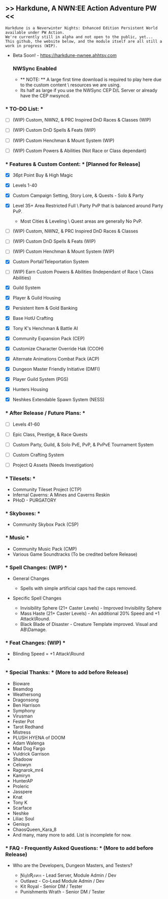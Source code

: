 ## >> Harkdune, A NWN:EE Action Adventure PW <<
    Harkdune is a Neverwinter Nights: Enhanced Edition Persistent World available under PW Action. 
	We're currently still in alpha and not open to the public, yet... 
	This github, the website below, and the module itself are all still a work in progress (WIP).

- Beta Soon! - https://harkdune-nwnee.ahhtsv.com 

	### NWSync Enabled 
	- ** NOTE: ** A large first time download is required to play here due to the 
	custom content \ resources we are using.
	- Its half as large if you use the NWSync CEP D/L Server or already have the CEP nwsyncd.


### * TO-DO List: * 
- [ ] (WIP) Custom, NWN2, & PRC Inspired DnD Races & Classes (WIP)
- [ ] (WIP) Custom DnD Spells & Feats (WIP)
- [ ] (WIP) Custom Henchman & Mount System (WIP)
- [ ] (WIP) Custom Powers & Abilities (Not Race or Class dependant)


### * Features & Custom Content: * [Planned for Release]
- [x] 36pt Point Buy & High Magic
- [x] Levels 1-40
- [x] Custom Campaign Setting, Story Lore, & Quests - Solo & Party
- [x] Level 35+ Area Restricted Full \ Party PvP that is balanced around Party PvP.
	- Most Cities & Leveling \ Quest areas are generally No PvP.
- [ ] (WIP) Custom, NWN2, & PRC Inspired DnD Races & Classes
- [ ] (WIP) Custom DnD Spells & Feats (WIP)
- [ ] (WIP) Custom Henchman & Mount System (WIP)
- [x] Custom Portal/Teleportation System
- [ ] (WIP) Earn Custom Powers & Abilities (Independant of Race \ Class Abilities)
- [x] Guild System
- [x] Player & Guild Housing
- [x] Persistent Item & Gold Banking 
- [x] Base HotU Crafting
- [x] Tony K's Henchman & Battle AI
- [x] Community Expansion Pack (CEP)
- [x] Customize Character Override Hak (CCOH)
- [x] Alternate Animations Combat Pack (ACP)
- [x] Dungeon Master Friendly Initiative (DMFI)
- [x] Player Guild System (PGS)
- [x] Hunters Housing
- [x] Neshkes Extendable Spawn System (NESS)


### * After Release / Future Plans: *
- [ ] Levels 41-60
- [ ] Epic Class, Prestige, & Race Quests
- [ ] Custom Party, Guild, & Solo PvE, PvP, & PvPvE Tournament System 
- [ ] Custom Crafting System
- [ ] Project Q Assets (Needs Investigation)


### * Tilesets: *
- Community Tileset Project (CTP)
- Infernal Caverns: A Mines and Caverns Reskin
- PHoD - PURGATORY


### * Skyboxes: *
- Community Skybox Pack (CSP)


### * Music *
- Community Music Pack (CMP)
- Various Game Soundtracks (To be credited before Release)


### * Spell Changes: (WIP) *
- General Changes
	- Spells with simple artificial caps had the caps removed.

- Specific Spell Changes
	- Invisibility Sphere (21+ Caster Levels) - Improved Invisibility Sphere
	- Mass Haste (21+ Caster Levels) - An additional 20% Speed and +1 Attack\Round.
	- Black Blade of Disaster - Creature Template improved. Visual and AB\Damage.


### * Feat Changes: (WIP) *
- Blinding Speed = +1 Attack\Round
- 


### * Special Thanks: * (More to add before Release)
- Bioware
- Beamdog
- Weathersong
- Dragonsong
- Ben Harrison
- Symphony
- Virusman
- Fester Pot
- Tarot Redhand
- Mistress
- PLUSH HYENA of DOOM
- Adam Walenga
- Mad Dog Fargo
- Vuldrick Garrison
- Shadoow
- Celowyn
- Ragnarok_mr4
- Kamiryn
- HunterAP
- Proleric
- Jasspere
- Knat
- Tony K
- Scarface
- Neshke
- Liliac Soul
- Genisys
- ChaosQueen_Kara_8
- And many, many more to add. List is incomplete for now.


### * FAQ - Frequently Asked Questions: * (More to add before Release)

- Who are the Developers, Dungeon Masters, and Testers? 
	
	- Ɲ𝔦𝔤𝔥𝔱Ʀ𝔞𝘷𝔢𝔫 - Lead Server, Module Admin / Dev
	- Outlawz - Co-Lead Module Admin / Dev 
	- Kit Royal - Senior DM / Tester
	- Punishments Wrath - Senior DM / Tester

